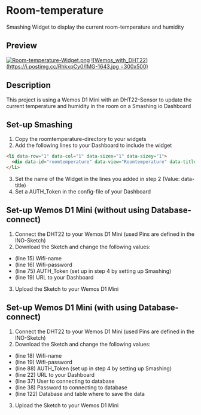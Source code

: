 # Room-temperature
Smashing Widget to display the current room-temperature and humidity

## Preview
[![Room-temperature-Widget.png](https://i.postimg.cc/QdLkKtCk/Room-temperature-Widget.png)](https://postimg.cc/Xp8yTnwp)
[![Wemos_with_DHT22](https://i.postimg.cc/RhkxpCy0/IMG-1643.jpg =300x500)](https://postimg.cc/bS95sPzX)

## Description
This project is using a Wemos D1 Mini with an DHT22-Sensor to update the current temperature and humidity in the room on a Smashing io Dashboard

## Set-up Smashing
1. Copy the roomtemperature-directory to your widgets
2. Add the following lines to your Dashboard to include the widget
```html
<li data-row="1" data-col="1" data-sizex="1" data-sizey="1">
  <div data-id="roomtemperature" data-view="Roomtemperature" data-title="Wohnzimmer" ></div>
</li>
```
3. Set the name of the Widget in the lines you added in step 2 (Value: data-title)
4. Set a AUTH_Token in the config-file of your Dashboard

## Set-up Wemos D1 Mini (without using Database-connect)
1. Connect the DHT22 to your Wemos D1 Mini (used Pins are defined in the INO-Sketch)
2. Download the Sketch and change the following values:
 - (line 15) Wifi-name
 - (line 16) Wifi-password
 - (line 75) AUTH_Token (set up in step 4 by setting up Smashing)
 - (line 19) URL to your Dashboard
3. Upload the Sketch to your Wemos D1 Mini

## Set-up Wemos D1 Mini (with using Database-connect)
1. Connect the DHT22 to your Wemos D1 Mini (used Pins are defined in the INO-Sketch)
2. Download the Sketch and change the following values:
 - (line 18) Wifi-name
 - (line 19) Wifi-password
 - (line 88) AUTH_Token (set up in step 4 by setting up Smashing)
 - (line 22) URL to your Dashboard
 - (line 37) User to connecting to database
 - (line 38) Password to connecting to database
 - (line 122) Database and table where to save the data
3. Upload the Sketch to your Wemos D1 Mini
